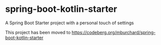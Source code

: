 # spring-boot-kotlin-starter
A Spring Boot Starter project with a personal touch of settings

This project has been moved to https://codeberg.org/mburchard/spring-boot-kotlin-starter
